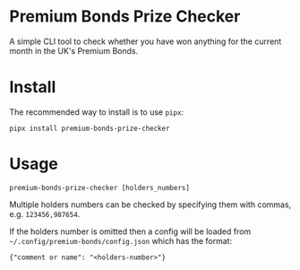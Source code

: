 # Premium Bonds Prize Checker

A simple CLI tool to check whether you have won anything for the current month in the UK's Premium Bonds.

# Install

The recommended way to install is to use `pipx`:

`pipx install premium-bonds-prize-checker`

# Usage

`premium-bonds-prize-checker [holders_numbers]`

Multiple holders numbers can be checked by specifying them with commas, e.g. `123456,987654`.

If the holders number is omitted then a config will be loaded from `~/.config/premium-bonds/config.json` which has the format:

```
{"comment or name": "<holders-number>"}
```
